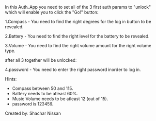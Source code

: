 In this Auth_App you need to set all of the 3 first auth params to "unlock" which will enable you to click the "Go!" button:

1.Compass - You need to find the right degrees for the log in button to be revealed.

2.Battery - You need to find the right level for the battery to be revealed.

3.Volume - You need to find the right volume amount for the right volume type.

after all 3 together will be unlocked:

4.password - You need to enter the right password inorder to log in.

Hints: 
* Compass between 50 and 115.
* Battery needs to be atleast 60%.
* Music Volume needs to be atleast 12 (out of 15).
* password is 123456.

Created by: Shachar Nissan
